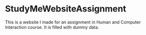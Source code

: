# StudyMeWebsiteAssignment
This is a website I made for an assignment in Human and Computer Interaction course. It is filled with dummy data.
